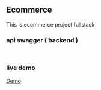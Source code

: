 ## Ecommerce

This is ecommerce project fullstack

### api swagger ( backend )

![]()

![]()

### live demo

[Demo](https://typastore.vercel.app)

